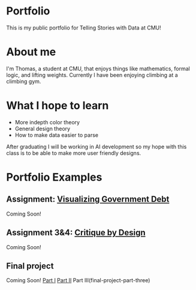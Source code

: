 # Portfolio
This is my public portfolio for Telling Stories with Data at CMU! 

# About me
I'm Thomas, a student at CMU, that enjoys things like mathematics, formal logic, and lifting weights. Currently I have been enjoying climbing at a climbing gym. 

# What I hope to learn
- More indepth color theory
- General design theory
- How to make data easier to parse

After graduating I will be working in AI development so my hope with this class is to be able to make more user friendly designs. 

# Portfolio Examples

## Assignment: [Visualizing Government Debt](visualizing-government-debt)
Coming Soon!

## Assignment 3&4: [Critique by Design](critique-by-design)
Coming Soon!

## Final project
Coming Soon!
[Part I](final-project-part-one)
[Part II](final-project-part-two)
Part III(final-project-part-three)
